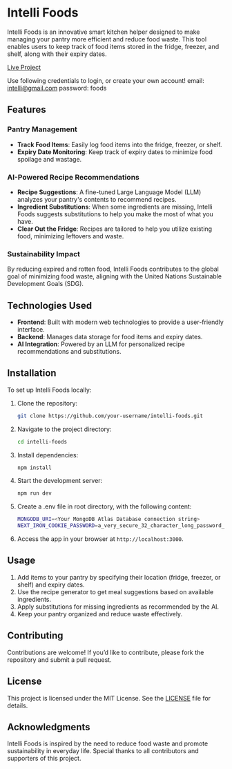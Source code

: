# Intelli Foods

Intelli Foods is an innovative smart kitchen helper designed to make managing your pantry more efficient and reduce food waste. This tool enables users to keep track of food items stored in the fridge, freezer, and shelf, along with their expiry dates.

[Live Project](https://intelli-foods.vercel.app/)

Use following credentials to login, or create your own account!
email: intelli@gmail.com
password: foods

## Features

### Pantry Management

- **Track Food Items**: Easily log food items into the fridge, freezer, or shelf.
- **Expiry Date Monitoring**: Keep track of expiry dates to minimize food spoilage and wastage.

### AI-Powered Recipe Recommendations

- **Recipe Suggestions**: A fine-tuned Large Language Model (LLM) analyzes your pantry's contents to recommend recipes.
- **Ingredient Substitutions**: When some ingredients are missing, Intelli Foods suggests substitutions to help you make the most of what you have.
- **Clear Out the Fridge**: Recipes are tailored to help you utilize existing food, minimizing leftovers and waste.

### Sustainability Impact

By reducing expired and rotten food, Intelli Foods contributes to the global goal of minimizing food waste, aligning with the United Nations Sustainable Development Goals (SDG).

## Technologies Used

- **Frontend**: Built with modern web technologies to provide a user-friendly interface.
- **Backend**: Manages data storage for food items and expiry dates.
- **AI Integration**: Powered by an LLM for personalized recipe recommendations and substitutions.

## Installation

To set up Intelli Foods locally:

1. Clone the repository:
   ```bash
   git clone https://github.com/your-username/intelli-foods.git
   ```
2. Navigate to the project directory:
   ```bash
   cd intelli-foods
   ```
3. Install dependencies:
   ```bash
   npm install
   ```
4. Start the development server:
   ```bash
   npm run dev
   ```
5. Create a .env file in root directory, with the following content:

   ```bash
   MONGODB_URI=<Your MongoDB Atlas Database connection string>
   NEXT_IRON_COOKIE_PASSWORD=a_very_secure_32_character_long_password_12345
   ```

6. Access the app in your browser at `http://localhost:3000`.

## Usage

1. Add items to your pantry by specifying their location (fridge, freezer, or shelf) and expiry dates.
2. Use the recipe generator to get meal suggestions based on available ingredients.
3. Apply substitutions for missing ingredients as recommended by the AI.
4. Keep your pantry organized and reduce waste effectively.

## Contributing

Contributions are welcome! If you’d like to contribute, please fork the repository and submit a pull request.

## License

This project is licensed under the MIT License. See the [LICENSE](LICENSE) file for details.

## Acknowledgments

Intelli Foods is inspired by the need to reduce food waste and promote sustainability in everyday life. Special thanks to all contributors and supporters of this project.
